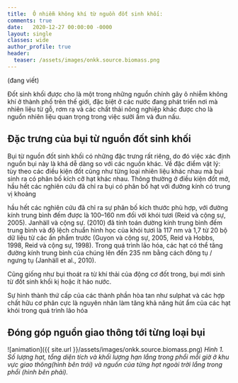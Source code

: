 ```yaml
---
title:  Ô nhiễm không khí từ nguồn đốt sinh khối:
comments: true
date:   2020-12-27 00:00:00 -0000
layout: single
classes: wide
author_profile: true
header:
  teaser: /assets/images/onkk.source.biomass.png
---
```


(đang viết)

Đốt sinh khối được cho là một trong những nguồn chính gây ô nhiễm không khí ở thành phố trên thế giới, đặc biệt ở các nước đang phát triển 
nơi mà nhiên liệu từ gỗ, rơm rạ và các chất thải nông nghiệp khác được cho là nguồn nhiên liệu quan trọng trong việc sưởi ấm và đun nấu.


## Đặc trưng của bụi từ nguồn đốt sinh khối

Bụi từ nguồn đốt sinh khối có những đặc trưng rất riêng, do đó việc xác định nguồn bụi này là khá dễ dàng so với các nguồn khác. 
Về đặc điểm vật lý: tùy theo các điều kiện đốt cũng như từng loại nhiên liệu khác nhau mà bụi sinh ra có phân bố kích cỡ hạt khác nhau. 
Thông thường ở điều kiện đốt mở, hầu hết các nghiên cứu đã chỉ ra bụi có phân bố hạt với đường kính có trung vị khoảng 


hầu hết các nghiên cứu đã chỉ ra sự phân bố kích thước phù hợp, với đường kính trung bình đếm được là 100–160 nm đối với khói tươi (Reid và cộng sự, 2005). Janhäll và cộng sự. (2010) đã tính toán đường kính trung bình đếm trung bình và độ lệch chuẩn hình học của khói tươi là 117 nm và 1,7 từ 20 bộ dữ liệu từ các ấn phẩm trước (Guyon và cộng sự, 2005, Reid và Hobbs, 1998, Reid và cộng sự, 1998). Trong quá trình lão hóa, các hạt có thể tăng đường kính trung bình của chúng lên đến 235 nm bằng cách đông tụ / ngưng tụ (Janhäll et al., 2010).

Cũng giống như bụi thoát ra từ khí thải của động cơ đốt trong, bụi mới sinh từ đốt sinh khối kị hoặc ít háo nước.

Sự hình thành thứ cấp của các thành phần hòa tan như sulphat và các hợp chất hữu cơ phân cực là nguyên nhân làm tăng khả năng hút ẩm của các hạt khói trong quá trình lão hóa


## Đóng góp nguồn giao thông tới từng loại bụi


![animation]({{ site.url }}/assets/images/onkk.source.biomass.png) 
*Hình 1. Số lượng hạt, tổng diện tích và khối lượng hạn lắng trong phổi mỗi giờ ở khu vực giao thông(hình bên trái) và nguốn của từng hạt ngoài trời lắng trong phổi (hình bên phải).*
